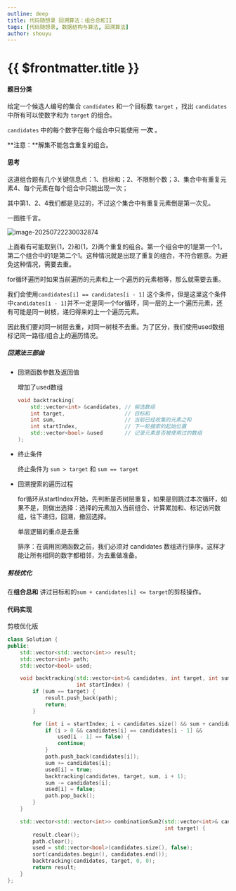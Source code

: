 ```yaml
---
outline: deep
title: 代码随想录 回溯算法：组合总和II
tags: [代码随想录, 数据结构与算法, 回溯算法]
author: shouyu
---
```


# {{ $frontmatter.title }}

#### 题目分类

给定一个候选人编号的集合 `candidates` 和一个目标数 `target` ，找出 `candidates` 中所有可以使数字和为 `target` 的组合。

`candidates` 中的每个数字在每个组合中只能使用 **一次** 。

**注意：**解集不能包含重复的组合。 

#### 思考

这道组合题有几个关键信息点：1、目标和；2、不限制个数；3、集合中有重复元素4、每个元素在每个组合中只能出现一次；

其中第1、2、4我们都是见过的，不过这个集合中有重复元素倒是第一次见。

一图胜千言。

![image-20250722230032874](https://images-xxueyu.oss-cn-shanghai.aliyuncs.com/image-20250722230032874.png)

上面看有可能取到{1，2}和{1，2}两个重复的组合。第一个组合中的1是第一个1，第二个组合中的1是第二个1。这种情况就是出现了重复的组合，不符合题意。为避免这种情况，需要去重。

for循环遍历时如果当前遍历的元素和上一个遍历的元素相等，那么就需要去重。

我们会使用`candidates[i] == candidates[i - 1]` 这个条件，但是这里这个条件中`candidates[i - 1]`并不一定是同一个for循环，同一层的上一个遍历元素，还有可能是同一树枝，递归得来的上一个遍历元素。

因此我们要对同一树层去重，对同一树枝不去重。为了区分，我们使用used数组标记同一路径/组合上的遍历情况。

##### 回溯法三部曲

- 回溯函数参数及返回值

  增加了used数组

  ```cpp
  void backtracking(
      std::vector<int> &candidates, // 候选数组
      int target,                   // 目标和
      int sum,                      // 当前已经收集的元素之和
      int startIndex,               // 下一轮搜索的起始位置
      std::vector<bool> &used       // 记录元素是否被使用过的数组
  );
  ```

- 终止条件

  终止条件为 `sum > target` 和 `sum == target`

- 回溯搜索的遍历过程

  for循环从startIndex开始，先判断是否树层重复，如果是则跳过本次循环，如果不是，则做出选择：选择的元素加入当前组合、计算累加和、标记访问数组，往下递归，回溯，撤回选择。

  单层逻辑的重点是去重

  排序：在调用回溯函数之前，我们必须对 candidates 数组进行排序。这样才能让所有相同的数字都相邻，为去重做准备。

##### 剪枝优化

在**组合总和** 讲过目标和的`sum + candidates[i] <= target`的剪枝操作。

#### 代码实现

剪枝优化版

```C++
class Solution {
public:
    std::vector<std::vector<int>> result;
    std::vector<int> path;
    std::vector<bool> used;

    void backtracking(std::vector<int>& candidates, int target, int sum,
                      int startIndex) {
        if (sum == target) {
            result.push_back(path);
            return;
        }

        for (int i = startIndex; i < candidates.size() && sum + candidates[i] <= target; i++) {
            if (i > 0 && candidates[i] == candidates[i - 1] &&
                used[i - 1] == false) {
                continue;
            }
            path.push_back(candidates[i]);
            sum += candidates[i];
            used[i] = true;
            backtracking(candidates, target, sum, i + 1);
            sum -= candidates[i];
            used[i] = false;
            path.pop_back();
        }
    }

    std::vector<std::vector<int>> combinationSum2(std::vector<int>& candidates,
                                                  int target) {
        result.clear();
        path.clear();
        used = std::vector<bool>(candidates.size(), false);
        sort(candidates.begin(), candidates.end());
        backtracking(candidates, target, 0, 0);
        return result;
    }
};
```

